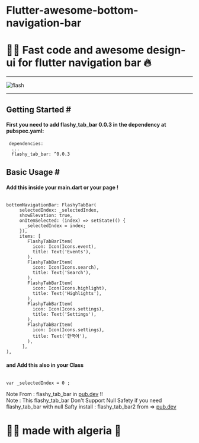 # Flutter-awesome-bottom-navigation-bar
<h1>🐱‍👤 Fast code and awesome design-ui for flutter navigation bar 🔥</h1>
<hr>

<img src="https://raw.githubusercontent.com/leesnhyun/flashy_tab_bar/master/docs/animation.gif" alt="flash"  />

<hr>
<h2>Getting Started #</h2>
<h4>First you need to add flashy_tab_bar 0.0.3 in the dependency at pubspec.yaml:</h4>
<pre><code> dependencies:
  ...
  flashy_tab_bar: ^0.0.3 </code></pre>

<h2>Basic Usage #</h2>
<h4>Add this inside your main.dart or your page !</h4>
<pre><code>
bottomNavigationBar: FlashyTabBar(
     selectedIndex: _selectedIndex,
     showElevation: true,
     onItemSelected: (index) => setState(() {
       _selectedIndex = index;
     }),
     items: [
        FlashyTabBarItem(
          icon: Icon(Icons.event),
          title: Text('Events'),
        ),
        FlashyTabBarItem(
          icon: Icon(Icons.search),
          title: Text('Search'),
        ),
        FlashyTabBarItem(
          icon: Icon(Icons.highlight),
          title: Text('Highlights'),
        ),
        FlashyTabBarItem(
          icon: Icon(Icons.settings),
          title: Text('Settings'),
        ),
        FlashyTabBarItem(
          icon: Icon(Icons.settings),
          title: Text('한국어'),
        ),
      ],
),
</code></pre>

<h4>and Add this also in your Class </h4>
<pre><code>
var _selectedIndex = 0 ;
</code></pre>



Note From : flashy_tab_bar in <a href="https://pub.dev/packages/flashy_tab_bar">pub.dev</a> !! 
<br>
Note : This flashy_tab_bar Don't Support Null Safety if you need flashy_tab_bar with null Safty install :
flashy_tab_bar2 from => <a href="https://pub.dev/packages/flashy_tab_bar2">pub.dev</a>

<h1> 🐱‍👤 made with algeria 🖤 </h1>
